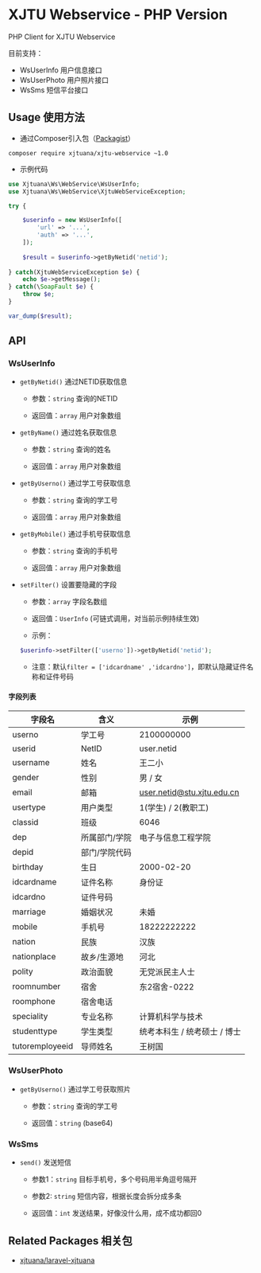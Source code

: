# XJTU Webservice - PHP Version

PHP Client for XJTU Webservice

目前支持：
- WsUserInfo 用户信息接口
- WsUserPhoto 用户照片接口
- WsSms 短信平台接口

## Usage 使用方法

- 通过Composer引入包（[Packagist](https://packagist.org/packages/xjtuana/xjtu-webservice)）

```shell
composer require xjtuana/xjtu-webservice ~1.0
```

- 示例代码

```php
use Xjtuana\Ws\WebService\WsUserInfo;
use Xjtuana\Ws\WebService\XjtuWebServiceException;

try {

    $userinfo = new WsUserInfo([
        'url' => '...',
        'auth' => '...',
    ]);
    
    $result = $userinfo->getByNetid('netid');
    
} catch(XjtuWebServiceException $e) {
    echo $e->getMessage();
} catch(\SoapFault $e) {
    throw $e;
}

var_dump($result);
```

## API

### WsUserInfo

- `getByNetid()` 通过NETID获取信息

    - 参数：`string` 查询的NETID

    - 返回值：`array` 用户对象数组

- `getByName()` 通过姓名获取信息

    - 参数：`string` 查询的姓名

    - 返回值：`array` 用户对象数组

- `getByUserno()` 通过学工号获取信息

    - 参数：`string` 查询的学工号

    - 返回值：`array` 用户对象数组

- `getByMobile()` 通过手机号获取信息

    - 参数：`string` 查询的手机号

    - 返回值：`array` 用户对象数组

- `setFilter()` 设置要隐藏的字段

    - 参数：`array` 字段名数组

    - 返回值：`UserInfo` (可链式调用，对当前示例持续生效)

    - 示例：

    ```php
    $userinfo->setFilter(['userno'])->getByNetid('netid');
    ```

    - 注意：默认`filter = ['idcardname' ,'idcardno']`，即默认隐藏证件名称和证件号码

#### 字段列表

字段名 | 含义 | 示例
----|------|----
userno | 学工号  | 2100000000
userid | NetID  | user.netid
username | 姓名  | 王二小
gender | 性别  | 男 / 女
email | 邮箱  | user.netid@stu.xjtu.edu.cn
usertype | 用户类型  | 1(学生) / 2(教职工)
classid | 班级  | 6046
dep | 所属部门/学院  | 电子与信息工程学院
depid | 部门/学院代码  | 
birthday | 生日  | 2000-02-20
idcardname | 证件名称  | 身份证
idcardno | 证件号码  | 
marriage | 婚姻状况  | 未婚
mobile | 手机号  | 18222222222
nation | 民族  | 汉族
nationplace | 故乡/生源地  | 河北
polity | 政治面貌  | 无党派民主人士
roomnumber | 宿舍  | 东2宿舍-0222
roomphone | 宿舍电话  | 
speciality | 专业名称  | 计算机科学与技术
studenttype | 学生类型  | 统考本科生 / 统考硕士 / 博士
tutoremployeeid | 导师姓名  | 王树国


### WsUserPhoto

- `getByUserno()` 通过学工号获取照片

    - 参数：`string` 查询的学工号

    - 返回值：`string` (base64)

### WsSms

- `send()` 发送短信

    - 参数1：`string` 目标手机号，多个号码用半角逗号隔开

    - 参数2: `string` 短信内容，根据长度会拆分成多条

    - 返回值：`int` 发送结果，好像没什么用，成不成功都回0


## Related Packages 相关包

- [xjtuana/laravel-xjtuana](https://git.xjtuana.com/xjtuana/laravel-xjtuana)